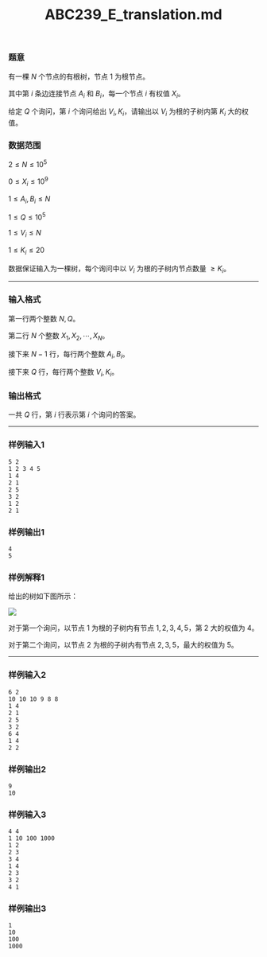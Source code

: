 ﻿---
title: "ABC239_E_translation.md"
tags: []
author: ""
created: ""
---

### 题意 

有一棵 $N$ 个节点的有根树，节点 $1$ 为根节点。

其中第 $i$ 条边连接节点 $A_i$ 和 $B_i$，每一个节点 $i$ 有权值 $X_i$。

给定 $Q$ 个询问，第 $i$ 个询问给出 $V_i, K_i$，请输出以 $V_i$ 为根的子树内第 $K_i$ 大的权值。

### 数据范围

$2 \leq N \leq 10^5$

$0 \leq X_i \leq 10^9$

$1 \leq A_i, B_i \leq N$

$1 \leq Q \leq 10^5$

$1 \leq V_i \leq N$

$1 \leq K_i \leq 20$

数据保证输入为一棵树，每个询问中以 $V_i$ 为根的子树内节点数量 $\geq K_i$。

---

### 输入格式

第一行两个整数 $N, Q$。

第二行 $N$ 个整数 $X_1, X_2, \cdots , X_N$。

接下来 $N - 1$ 行，每行两个整数 $A_i, B_i$。

接下来 $Q$ 行，每行两个整数 $V_i, K_i$。

### 输出格式

一共 $Q$ 行，第 $i$ 行表示第 $i$ 个询问的答案。

---

### 样例输入1

```
5 2
1 2 3 4 5
1 4
2 1
2 5
3 2
1 2
2 1
```

### 样例输出1

```
4
5
```

### 样例解释1

给出的树如下图所示：

![](https://img.atcoder.jp/ghi/e2bc1237d64f79f33181e6f54c9f7ce7.png)

对于第一个询问，以节点 $1$ 为根的子树内有节点 $1, 2, 3, 4, 5$，第 $2$ 大的权值为 $4$。

对于第二个询问，以节点 $2$ 为根的子树内有节点 $2, 3, 5$，最大的权值为 $5$。

---

### 样例输入2

```
6 2
10 10 10 9 8 8
1 4
2 1
2 5
3 2
6 4
1 4
2 2
```

### 样例输出2

```
9
10
```

### 样例输入3

```
4 4
1 10 100 1000
1 2
2 3
3 4
1 4
2 3
3 2
4 1
```

### 样例输出3

```
1
10
100
1000
```

